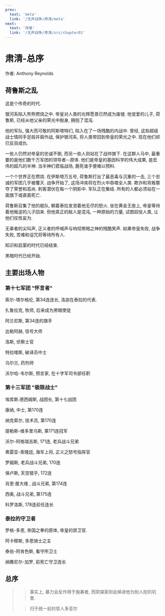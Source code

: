 ```yaml
---
prev:
  text: 'meta'
  link: '/无声战争/肃清/meta'
next:
  text: '序章'
  link: '/无声战争/肃清/src/chapter01'
---
```


# 肃清-总序

作者: Anthony Reynolds

## 荷鲁斯之乱

这是个传奇的时代.

银河系陷入熊熊燃烧之中. 帝皇对人类的光辉愿景已然成为废墟. 他宠爱的儿子, 荷鲁斯, 已经从他父亲的荣光中脱身, 拥抱了混沌.

他的军队, 强大而可敬的阿斯塔特们, 陷入在了一场残酷的内战中. 曾经, 这些超级战士情同手足般并肩作战, 保护银河系, 将人类带回到帝皇的荣光之中. 现在他们却已反目成仇.

一些人仍然对帝皇的忠诚不倒, 而另一些人则站在了战帅旗下. 在这群人马中, 最重要的是他们数千万军团的领导者--原体. 他们是帝皇的基因科学的伟大成果, 是宏伟的超凡的半神. 当半神们君临战场, 鹿死谁手便难以预料.

一个个世界正在燃烧. 在伊斯塔万五号, 荷鲁斯打出了最恶毒与沉重的一击, 三个忠诚的军团几乎被覆灭. 战争开始了, 这场冲突将在烈火中吞噬全人类. 欺诈和背叛篡夺了荣誉和高尚. 刺客潜伏在每一个阴影中. 军队正在集结. 所有的人都必须站在一面旗下或直面死亡.

荷鲁斯召集了他的舰队, 朝着泰拉发泄着他无尽的怒火. 坐在黄金王座上, 帝皇等待着他叛逆的儿子回来. 但他真正的敌人是混沌, 一种原始的力量, 试图奴役人类, 让他们任性妄为.

无辜者的尖叫声, 正义者的呼喊声与响彻黑暗之神的残酷笑声. 如果帝皇失败, 战争失败, 苦难和诅咒将等待所有人.

知识和启蒙的时代已经结束.

黑暗时代已经开始.

## 主要出场人物

### 第十七军团 "怀言者"

索尔-塔尔格伦, 第34连连长, 洛迦在泰拉的代表.

扎鲁拉克, 牧师, 后来成为黑暗使徒

阿兰尼斯, 第34连的旗手

达勒阿赫, 信号大师

洛斯, 侦察士官

特拉喀斯, 破译员中士

乌尔兰, 药剂师

沃尔哈-韦尔斯, 预言家, 在十字军司令部任职

### 第十三军团 "极限战士"

埃库斯.德西姆斯, 战团长, 第十七战团

康纳, 中士, 第170连

纳克索尔, 技术员, 第170连

提勒斯-维多里乌斯, 第171连冠军

沃尔-阿格瑞吉斯, 171连, 老兵战斗兄弟

弗雷亚-索隆廷, 海军上将, 正义之怒号指挥官

罗姆斯, 老兵战斗兄弟, 170连

保卢斯, 天空猎手, 172连

肖恩·屋大维 , 战斗兄弟, 第174连

西奥, 战斗兄弟, 第175连

科罗洛斯, 178连前任连长

### 泰拉的守卫者

罗格-多恩, 帝国之拳的原体, 帝皇的禁卫官.

阿卡穆斯, 多恩骑士之主

泰伯-阿肯色斯, 看守所卫士

纳撒尼尔-加罗, 前死亡守卫连长

## 总序

> > 事实上, 暴力会反作用于施暴者, 而阴谋家则会掉进他为别人挖的坑里.
>
> > 归于统一前的哲人多亚尔

